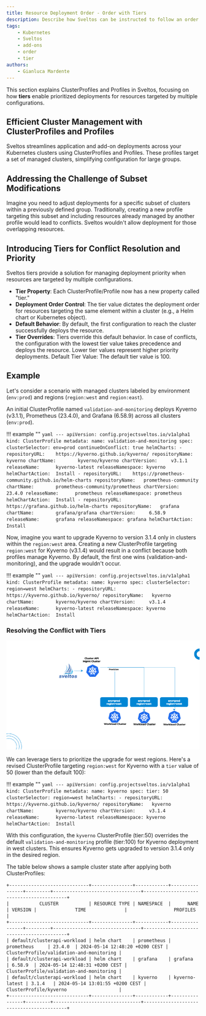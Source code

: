 ```yaml
---
title: Resource Deployment Order - Order with Tiers
description: Describe how Sveltos can be instructed to follow an order when deploying resources
tags:
    - Kubernetes
    - Sveltos
    - add-ons
    - order
    - tier
authors:
    - Gianluca Mardente
---
```


This section explains ClusterProfiles and Profiles in Sveltos, focusing on how __tiers__ enable prioritized deployments for resources targeted by multiple configurations.

## Efficient Cluster Management with ClusterProfiles and Profiles

Sveltos streamlines application and add-on deployments across your Kubernetes clusters using ClusterProfiles and Profiles. These profiles target a set of managed clusters, simplifying configuration for large groups.

## Addressing the Challenge of Subset Modifications

Imagine you need to adjust deployments for a specific subset of clusters within a previously defined group. Traditionally, creating a new profile targeting this subset and including resources already managed by another profile would lead to conflicts. 
Sveltos wouldn't allow deployment for those overlapping resources.

## Introducing Tiers for Conflict Resolution and Priority

Sveltos tiers provide a solution for managing deployment priority when resources are targeted by multiple configurations.

- **Tier Property**: Each ClusterProfile/Profile now has a new property called "tier."
- **Deployment Order Control**: The tier value dictates the deployment order for resources targeting the same element within a cluster (e.g., a Helm chart or Kubernetes object).
- **Default Behavior**: By default, the first configuration to reach the cluster successfully deploys the resource.
- **Tier Overrides**: Tiers override this default behavior. In case of conflicts, the configuration with the lowest tier value takes precedence and deploys the resource. Lower tier values represent higher priority deployments.
Default Tier Value: The default tier value is 100.

## Example

Let's consider a scenario with managed clusters labeled by environment (`env:prod`) and regions (`region:west` and `region:east`).

An initial ClusterProfile named `validation-and-monitoring` deploys Kyverno (v3.1.1), Prometheus (23.4.0), and Grafana (6.58.9) across all clusters (`env:prod`).

!!! example ""
    ```yaml
    ---
    apiVersion: config.projectsveltos.io/v1alpha1
    kind: ClusterProfile
    metadata:
      name: validation-and-monitoring
    spec:
      clusterSelector: env=prod
      continueOnConflict: true
      helmCharts:
      - repositoryURL:    https://kyverno.github.io/kyverno/
        repositoryName:   kyverno
        chartName:        kyverno/kyverno
        chartVersion:     v3.1.1
        releaseName:      kyverno-latest
        releaseNamespace: kyverno
        helmChartAction:  Install
      - repositoryURL:    https://prometheus-community.github.io/helm-charts
        repositoryName:   prometheus-community
        chartName:        prometheus-community/prometheus
        chartVersion:     23.4.0
        releaseName:      prometheus
        releaseNamespace: prometheus
        helmChartAction:  Install
      - repositoryURL:    https://grafana.github.io/helm-charts
        repositoryName:   grafana
        chartName:        grafana/grafana
        chartVersion:     6.58.9
        releaseName:      grafana
        releaseNamespace: grafana
        helmChartAction:  Install
    ```

Now, imagine you want to upgrade Kyverno to version 3.1.4 only in clusters within the `region:west` area. 
Creating a new ClusterProfile targeting `region:west` for Kyverno (v3.1.4) would result in a conflict because both profiles manage Kyverno. By default, the first one wins (validation-and-monitoring), and the upgrade wouldn't occur.

!!! example ""
    ```yaml
    ---
    apiVersion: config.projectsveltos.io/v1alpha1
    kind: ClusterProfile
    metadata:
    name: kyverno
    spec:
    clusterSelector: region=west
    helmCharts:
    - repositoryURL:    https://kyverno.github.io/kyverno/
      repositoryName:   kyverno
      chartName:        kyverno/kyverno
      chartVersion:     v3.1.4
      releaseName:      kyverno-latest
      releaseNamespace: kyverno
      helmChartAction:  Install
    ```

### Resolving the Conflict with Tiers

![Sveltos tiers in action](../assets/sveltos_tiers.gif)

We can leverage tiers to prioritize the upgrade for west regions. Here's a revised ClusterProfile targeting `region:west` for Kyverno with a `tier` value of 50 (lower than the default 100):

!!! example ""
    ```yaml
    ---
    apiVersion: config.projectsveltos.io/v1alpha1
    kind: ClusterProfile
    metadata:
      name: kyverno
    spec:
      tier: 50
      clusterSelector: region=west
      helmCharts:
      - repositoryURL:    https://kyverno.github.io/kyverno/
        repositoryName:   kyverno
        chartName:        kyverno/kyverno
        chartVersion:     v3.1.4
        releaseName:      kyverno-latest
        releaseNamespace: kyverno
        helmChartAction:  Install
    ```

With this configuration, the `kyverno` ClusterProfile (tier:50) overrides the default `validation-and-monitoring` profile (tier:100) for Kyverno deployment in west clusters. This ensures Kyverno gets upgraded to version 3.1.4 only in the desired region.

The table below shows a sample cluster state after applying both ClusterProfiles:

```
+-----------------------------+---------------+------------+----------------+---------+--------------------------------+------------------------------------------+
|           CLUSTER           | RESOURCE TYPE | NAMESPACE  |      NAME      | VERSION |              TIME              |                 PROFILES                 |
+-----------------------------+---------------+------------+----------------+---------+--------------------------------+------------------------------------------+
| default/clusterapi-workload | helm chart    | prometheus | prometheus     | 23.4.0  | 2024-05-14 12:48:20 +0200 CEST | ClusterProfile/validation-and-monitoring |
| default/clusterapi-workload | helm chart    | grafana    | grafana        | 6.58.9  | 2024-05-14 12:48:31 +0200 CEST | ClusterProfile/validation-and-monitoring |
| default/clusterapi-workload | helm chart    | kyverno    | kyverno-latest | 3.1.4   | 2024-05-14 13:01:55 +0200 CEST | ClusterProfile/kyverno                   |
+-----------------------------+---------------+------------+----------------+---------+--------------------------------+------------------------------------------+
```